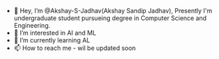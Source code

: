 - 👋 Hey, I’m @Akshay-S-Jadhav(Akshay Sandip Jadhav), Presently I'm undergraduate student pursueing degree in Computer Science and Engineering.
- 👀 I’m interested in AI and ML
- 🌱 I’m currently learning AL
- 📫 How to reach me - wil be updated soon

<!---
Akshay-S-Jadhav/Akshay-S-Jadhav is a ✨ special ✨ repository because its `README.md` (this file) appears on your GitHub profile.
You can click the Preview link to take a look at your changes.
--->
